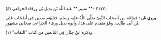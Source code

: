 ٣١٧٧ -** تمييز:** عَبد اللَّه بْن بديل بْن ورقاء الخزاعي (٤) .

**يروي عَن:** جَمَاعَة من أصحاب النَّبِيّ صَلَّى اللَّهُ عليه وسلم، قتليَوْم صفين فِي أَصْحَاب عَلِي بْن أَبي طَالِب. وهُوَ متقدم على هذا، وأبوه بديل ورقاء الخزاعي صحابي مشهور.

وذكره ابنُ حِبَّان فِي التابعين من كتاب "الثقات" (١) .